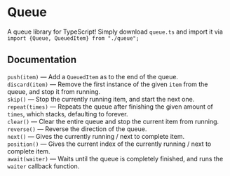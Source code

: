 # Queue
A queue library for TypeScript! Simply download `queue.ts` and import it via `import {Queue, QueuedItem} from "./queue";`

## Documentation
`push(item)` — Add a `QueuedItem` as to the end of the queue. <br>
`discard(item)` — Remove the first instance of the given `item` from the queue, and stop it from running. <br>
`skip()` — Stop the currently running item, and start the next one.
`repeat(times)` — Repeats the queue after finishing the given amount of `times`, which stacks, defaulting to forever. <br>
`clear()` — Clear the entire queue and stop the current item from running. <br>
`reverse()` — Reverse the direction of the queue. <br>
`next()` — Gives the currently running / next to complete item. <br>
`position()` — Gives the current index of the currently running / next to complete item. <br>
`await(waiter)` — Waits until the queue is completely finished, and runs the `waiter` callback function.
